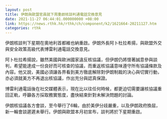```yaml
---
layout: post
title: 伊朗與歐盟官員就下周重啟核談判通電話交換意見
date: 2021-11-27 06:44:01.000000000 +08:00
link: https://news.rthk.hk/rthk/ch/component/k2/1621664-20211127.htm
categories: rthk
---
```


伊朗核談判下星期在奧地利首都維也納重啟。伊朗外長阿卜杜拉希揚，與歐盟外交與安全政策高級代表博雷利通電話交換意見。

阿卜杜拉希揚說，雖然美國與歐洲國家違反核協議，但伊朗仍將懷著誠意參與談判，希望能達成一份良好而可核查的協議，而重返核協議意味遵守所有協議條款及內容。他又說，美國必須讓各界看到美方徹底解除對伊朗制裁的決心與切實行動，亦必須就美方不再退出核協議，作出充分與認真保證。

博雷利通電話後在社交媒體表示，現在比以往任何時候，都更迫切需要讓核協議重回正軌，呼籲各方採取務實態度，盡快結束針對未解決問題的討論。

伊朗核協議各方會談，至今舉行了6輪，由於美伊分歧嚴重，以及伊朗政府換屆，新一輪會談遲遲未舉行。伊朗與歐盟本月初宣布，談判將於下星期重啟。
